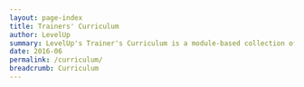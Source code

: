 ```yaml
---
layout: page-index
title: Trainers' Curriculum
author: LevelUp
summary: LevelUp's Trainer's Curriculum is a module-based collection of training sessions, field-tested and documented by a growing number of fellow digital security trainers, and gathered here to share with the wider global network of trainers. An open and participatory dynamic sets the tone for a training space that is more conducive to learning in general, and specifically to adult learning. The session modules within the LevelUp curriculum are designed to support just such an environment for your events.
date: 2016-06
permalink: /curriculum/
breadcrumb: Curriculum
---
```

